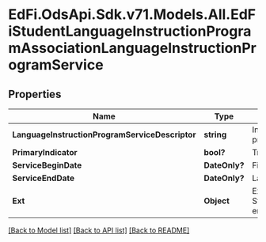 # EdFi.OdsApi.Sdk.v71.Models.All.EdFiStudentLanguageInstructionProgramAssociationLanguageInstructionProgramService

## Properties

Name | Type | Description | Notes
------------ | ------------- | ------------- | -------------
**LanguageInstructionProgramServiceDescriptor** | **string** | Indicates the service being provided to the student by the language instruction program. | 
**PrimaryIndicator** | **bool?** | True if service is a primary service. | [optional] 
**ServiceBeginDate** | **DateOnly?** | First date the student was in this option for the current school year. | [optional] 
**ServiceEndDate** | **DateOnly?** | Last date the student was in this option for the current school year. | [optional] 
**Ext** | **Object** | Extensions to the StudentLanguageInstructionProgramAssociationLanguageInstructionProgramService entity. | [optional] 

[[Back to Model list]](../README.md#documentation-for-models) [[Back to API list]](../README.md#documentation-for-api-endpoints) [[Back to README]](../README.md)

